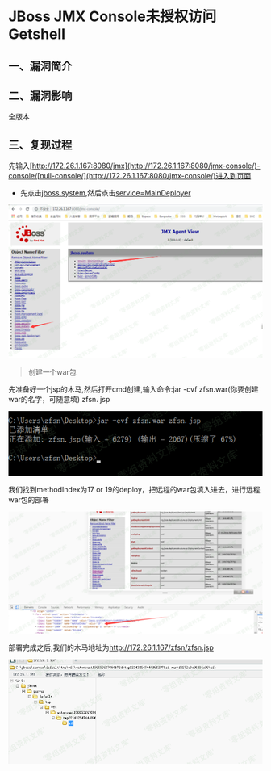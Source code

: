 JBoss JMX Console未授权访问Getshell
===================================

一、漏洞简介
------------

二、漏洞影响
------------

全版本

三、复现过程
------------

先输入[http://172.26.1.167:8080/jmx](http://172.26.1.167:8080/jmx-console/)-console/[null-console/](http://172.26.1.167:8080/jmx-console/)进入到页面

-   先点击[jboss.system](http://172.26.1.167:8080/jmx-console/HtmlAdaptor?action=displayMBeans&filter=jboss.system),然后点击[service=MainDeployer](http://172.26.1.167:8080/jmx-console/HtmlAdaptor?action=inspectMBean&name=jboss.system%3Aservice%3DMainDeployer)

![](./.resource/JBossJMXConsole未授权访问Getshell/media/rId27.png)

> 创建一个war包

先准备好一个jsp的木马,然后打开cmd创建,输入命令:jar -cvf
zfsn.war(你要创建war的名字，可随意填) zfsn. jsp

![](./.resource/JBossJMXConsole未授权访问Getshell/media/rId28.png)

我们找到methodIndex为17 or
19的deploy，把远程的war包填入进去，进行远程war包的部署

![](./.resource/JBossJMXConsole未授权访问Getshell/media/rId29.png)

部署完成之后,我们的木马地址为<http://172.26.1.167/zfsn/zfsn.jsp>

![](./.resource/JBossJMXConsole未授权访问Getshell/media/rId31.png)
